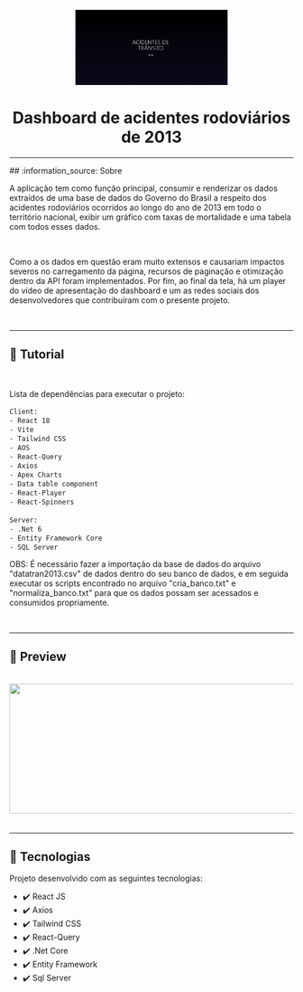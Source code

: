 <h1 align="center"> 
<br>
    <img src="./Assets/Title.png" width="270">
<br>
<br>
Dashboard de acidentes rodoviários de 2013
</h1>

<hr />
## :information_source: Sobre

<br>

A aplicação tem como função principal, consumir e renderizar os dados extraídos de uma base de dados do Governo do Brasil a respeito dos acidentes rodoviários ocorridos ao longo do ano de 2013 em todo o território nacional, exibir um gráfico com taxas de mortalidade e uma tabela com todos esses dados.

<br>

Como a os dados em questão eram muito extensos e causariam impactos severos no carregamento da página, recursos de paginação e otimização dentro da API foram implementados. Por fim, ao final da tela, há um player do vídeo de apresentação do dashboard e um as redes sociais dos desenvolvedores que contribuiram com o presente projeto.

<br>

<hr />

## :page_with_curl: Tutorial

<br>

Lista de dependências para executar o projeto:

    Client:
    - React 18
    - Vite
    - Tailwind CSS
    - AOS
    - React-Query
    - Axios 
    - Apex Charts
    - Data table component
    - React-Player
    - React-Spinners

    Server:
    - .Net 6
    - Entity Framework Core
    - SQL Server

OBS: É necessário fazer a importação da base de dados do arquivo "datatran2013.csv" de dados dentro do seu banco de dados, e em seguida executar os scripts encontrado no arquivo "cria_banco.txt" e "normaliza_banco.txt" para que os dados possam ser acessados e consumidos propriamente.

<br>

<hr />

## :city_sunset: Preview

<br>

<div align="center">
    <img src="./Assets/Preview.gif" width="570" height="230">
</div>

<br>

<hr />

## :rocket: Tecnologias 

Projeto desenvolvido com as seguintes tecnologias:

- :heavy_check_mark: React JS 
- :heavy_check_mark: Axios
- :heavy_check_mark: Tailwind CSS
- :heavy_check_mark: React-Query
- :heavy_check_mark: .Net Core
- :heavy_check_mark: Entity Framework
- :heavy_check_mark: Sql Server